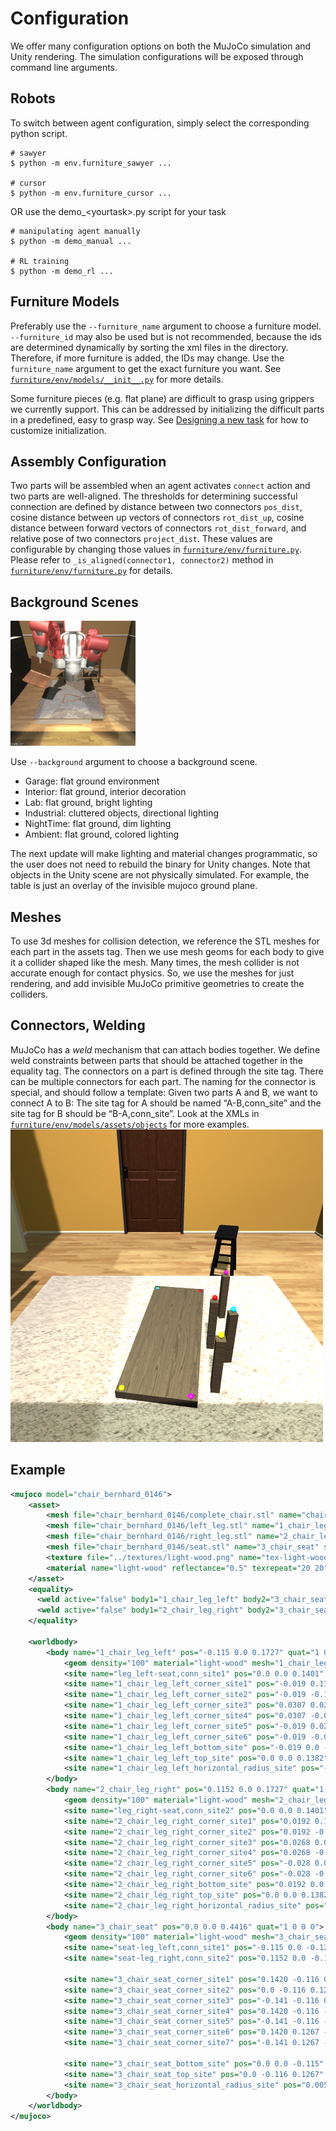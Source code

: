 # Configuration

We offer many configuration options on both the MuJoCo simulation and Unity rendering. The simulation configurations will be exposed through command line arguments.

## Robots
To switch between agent configuration, simply select the corresponding python script.
```
# sawyer
$ python -m env.furniture_sawyer ...

# cursor
$ python -m env.furniture_cursor ...
```
OR use the demo_\<yourtask\>.py script for your task
  ```
# manipulating agent manually
$ python -m demo_manual ...

# RL training
$ python -m demo_rl ...
```

## Furniture Models
Preferably use the `--furniture_name` argument to choose a furniture model. `--furniture_id` may also be used but is not recommended, because the ids are determined dynamically by sorting the xml files in the directory. Therefore, if more furniture is added, the IDs may change. Use the `furniture_name` argument to get the exact furniture you want. See [`furniture/env/models/__init__.py`](../env/models/__init__.py) for more details.

Some furniture pieces (e.g. flat plane) are difficult to grasp using grippers we currently support.
This can be addressed by initializing the difficult parts in a predefined, easy to grasp way. See
[Designing a new task](creating_task.md) for how to customize initialization.

## Assembly Configuration
Two parts will be assembled when an agent activates `connect` action and two parts are well-aligned.
The thresholds for determining successful connection are defined by distance between two connectors `pos_dist`, cosine distance between up vectors of connectors `rot_dist_up`, cosine distance between forward vectors of connectors `rot_dist_forward`, and relative pose of two connectors `project_dist`. These values are configurable by changing those values in [`furniture/env/furniture.py`](../env/furniture.py). Please refer to `_is_aligned(connector1, connector2)` method in [`furniture/env/furniture.py`](../env/furniture.py) for details.

## Background Scenes

<img src="img/env/allenv.gif" width="200">

Use `--background` argument to choose a background scene.

- Garage: flat ground environment
- Interior: flat ground, interior decoration
- Lab: flat ground, bright lighting
- Industrial: cluttered objects, directional lighting
- NightTime: flat ground, dim lighting
- Ambient: flat ground, colored lighting

The next update will make lighting and material changes programmatic, so the user does not need to rebuild the binary for Unity changes.
Note that objects in the Unity scene are not physically simulated. For example, the table is just an overlay of the invisible mujoco ground plane.

## Meshes
To use 3d meshes for collision detection, we reference the STL meshes for each part in the assets tag. Then we use mesh geoms for each body to give it a collider shaped like the mesh.
Many times, the mesh collider is not accurate enough for contact physics. So, we use the meshes for just rendering, and add invisible MuJoCo primitive geometries to create the colliders.

## Connectors, Welding
MuJoCo has a *weld* mechanism that can attach bodies together. We define weld constraints between parts that should be attached together in the equality tag.
The connectors on a part is defined through the site tag. There can be multiple connectors for each part. The naming for the connector is special, and should follow a template:
Given two parts A and B, we want to connect A to B:
The site tag for A should be named “A-B,conn_site” and the site tag for B should be “B-A,conn_site”.
Look at the XMLs in [`furniture/env/models/assets/objects`](../env/models/assets/objects) for more examples.
<img src="img/readme/conn_sites.png">
## Example

```xml
<mujoco model="chair_bernhard_0146">
    <asset>
        <mesh file="chair_bernhard_0146/complete_chair.stl" name="chair_complete" scale="0.576 0.576 0.576" />
        <mesh file="chair_bernhard_0146/left_leg.stl" name="1_chair_leg_left" scale="0.576 0.576 0.576" />
        <mesh file="chair_bernhard_0146/right_leg.stl" name="2_chair_leg_right" scale="0.576 0.576 0.576" />
        <mesh file="chair_bernhard_0146/seat.stl" name="3_chair_seat" scale="0.576 0.576 0.576" />
        <texture file="../textures/light-wood.png" name="tex-light-wood" type="2d" />
        <material name="light-wood" reflectance="0.5" texrepeat="20 20" texture="tex-light-wood" texuniform="true" />
    </asset>
    <equality>
      <weld active="false" body1="1_chair_leg_left" body2="3_chair_seat" solimp="1 1 0.5" solref="0.01 0.3" />
      <weld active="false" body1="2_chair_leg_right" body2="3_chair_seat" solimp="1 1 0.5" solref="0.01 0.3" />
    </equality>

    <worldbody>
        <body name="1_chair_leg_left" pos="-0.115 0.0 0.1727" quat="1 0 0 0">
            <geom density="100" material="light-wood" mesh="1_chair_leg_left" name="1_chair_leg_left_geom" pos="0 0 0" rgba="0.82 0.71 0.55 1" solref="0.001 1" type="mesh" />
            <site name="leg_left-seat,conn_site1" pos="0.0 0.0 0.1401" quat="0.707 0 -0.707 0" rgba="1 0 1 0.3" size="0.0057" />
            <site name="1_chair_leg_left_corner_site1" pos="-0.019 0.1305 -0.144" rgba="0 0 1 0.3" size="0.0057" />
            <site name="1_chair_leg_left_corner_site2" pos="-0.019 -0.129 -0.144" rgba="0 0 1 0.3" size="0.0057" />
            <site name="1_chair_leg_left_corner_site3" pos="0.0307 0.0230 0.1382" rgba="0 0 1 0.3" size="0.0057" />
            <site name="1_chair_leg_left_corner_site4" pos="0.0307 -0.022 0.1382" rgba="0 0 1 0.3" size="0.0057" />
            <site name="1_chair_leg_left_corner_site5" pos="-0.019 0.0230 0.1382" rgba="0 0 1 0.3" size="0.0057" />
            <site name="1_chair_leg_left_corner_site6" pos="-0.019 -0.022 0.1382" rgba="0 0 1 0.3" size="0.0057" />
            <site name="1_chair_leg_left_bottom_site" pos="-0.019 0.0 -0.134" rgba="0 0 1 0.3" size="0.0057" />
            <site name="1_chair_leg_left_top_site" pos="0.0 0.0 0.1382" rgba="0 0 1 0.3" size="0.0057" />
            <site name="1_chair_leg_left_horizontal_radius_site" pos="-0.019 0.0 0.0" rgba="0 0 1 0.3" size="0.0057" />
        </body>
        <body name="2_chair_leg_right" pos="0.1152 0.0 0.1727" quat="1 0 0 0">
            <geom density="100" material="light-wood" mesh="2_chair_leg_right" name="2_chair_leg_right_geom" pos="0 0 0" rgba="0.82 0.71 0.55 1" solref="0.001 1" type="mesh" />
            <site name="leg_right-seat,conn_site2" pos="0.0 0.0 0.1401" quat="0.707 0 -0.707 0" rgba="0 1 1 0.3" size="0.0057" />
            <site name="2_chair_leg_right_corner_site1" pos="0.0192 0.1305 -0.144" rgba="0 0 1 0.3" size="0.0057" />
            <site name="2_chair_leg_right_corner_site2" pos="0.0192 -0.129 -0.144" rgba="0 0 1 0.3" size="0.0057" />
            <site name="2_chair_leg_right_corner_site3" pos="0.0268 0.0230 0.1382" rgba="0 0 1 0.3" size="0.0057" />
            <site name="2_chair_leg_right_corner_site4" pos="0.0268 -0.022 0.1382" rgba="0 0 1 0.3" size="0.0057" />
            <site name="2_chair_leg_right_corner_site5" pos="-0.028 0.0230 0.1382" rgba="0 0 1 0.3" size="0.0057" />
            <site name="2_chair_leg_right_corner_site6" pos="-0.028 -0.022 0.1382" rgba="0 0 1 0.3" size="0.0057" />
            <site name="2_chair_leg_right_bottom_site" pos="0.0192 0.0 -0.134" rgba="0 0 1 0.3" size="0.0057" />
            <site name="2_chair_leg_right_top_site" pos="0.0 0.0 0.1382" rgba="0 0 1 0.3" size="0.0057" />
            <site name="2_chair_leg_right_horizontal_radius_site" pos="0.0172 0.0057 0.0" rgba="0 0 1 0.3" size="0.0057" />
        </body>
        <body name="3_chair_seat" pos="0.0 0.0 0.4416" quat="1 0 0 0">
            <geom density="100" material="light-wood" mesh="3_chair_seat" name="3_chair_seat_geom" pos="0 0 0" rgba="0.82 0.71 0.55 1" solref="0.001 1" type="mesh" />
            <site name="seat-leg_left,conn_site1" pos="-0.115 0.0 -0.126" quat="0.707 0 -0.707 0" rgba="1 0 1 0.3" size="0.0057" />
            <site name="seat-leg_right,conn_site2" pos="0.1152 0.0 -0.126" quat="0.707 0 -0.707 0" rgba="0 1 1 0.3" size="0.0057" />

            <site name="3_chair_seat_corner_site1" pos="0.1420 -0.116 0.1267" rgba="0 0 1 0.3" size="0.0057" />
            <site name="3_chair_seat_corner_site2" pos="0.0 -0.116 0.1267" rgba="0 0 1 0.3" size="0.0057" />
            <site name="3_chair_seat_corner_site3" pos="-0.141 -0.116 0.1267" rgba="0 0 1 0.3" size="0.0057" />
            <site name="3_chair_seat_corner_site4" pos="0.1420 -0.116 -0.115" rgba="0 0 1 0.3" size="0.0057" />
            <site name="3_chair_seat_corner_site5" pos="-0.141 -0.116 -0.115" rgba="0 0 1 0.3" size="0.0057" />
            <site name="3_chair_seat_corner_site6" pos="0.1420 0.1267 -0.109" rgba="0 0 1 0.3" size="0.0057" />
            <site name="3_chair_seat_corner_site7" pos="-0.141 0.1267 -0.109" rgba="0 0 1 0.3" size="0.0057" />

            <site name="3_chair_seat_bottom_site" pos="0.0 0.0 -0.115" rgba="0 0 1 0.3" size="0.0057" />
            <site name="3_chair_seat_top_site" pos="0.0 -0.116 0.1267" rgba="0 0 1 0.3" size="0.0057" />
            <site name="3_chair_seat_horizontal_radius_site" pos="0.0057 0.0057 0.0" rgba="0 0 1 0.3" size="0.0057" />
        </body>
    </worldbody>
</mujoco>
```



